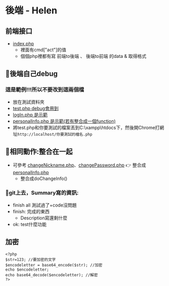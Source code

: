 # 後端 - Helen

## 前端接口
+ [index.php](https://github.com/ytchao0234/softwareEngineeringProject/blob/backEnd/index.php)
    + 裡面有cmd["act"]的值
    + 個個php裡都有寫 前端to後端 、 後端to前端 的data & 取得格式

## 💎後端自己debug
### 這是範例!!!所以不要改到這兩個檔
+ 放在測試資料夾
+ [test.php debug會用到](https://github.com/ytchao0234/softwareEngineeringProject/blob/backEnd/%E6%B8%AC%E8%A9%A6/test.php)
+ [logIn.php 是示範](https://github.com/ytchao0234/softwareEngineeringProject/blob/backEnd/%E6%B8%AC%E8%A9%A6/logIn.php)
+ [personalInfo.php 是示範(若有整合成一個function)]()
+ 將test.php和你要測試的檔案丟到C:\xampp\htdocs下，然後開Chrome打網址`http://localhost/你要測試的檔名.php`

## 💎相同動作:整合在一起
+ 可參考 [changeNickname.php](https://github.com/ytchao0234/softwareEngineeringProject/blob/backEnd/%E6%95%B4%E5%90%88%E5%9C%A8%E4%B8%80%E8%B5%B7%E4%BA%86/changeNickname.php)、[changePassword.php](https://github.com/ytchao0234/softwareEngineeringProject/blob/backEnd/%E6%95%B4%E5%90%88%E5%9C%A8%E4%B8%80%E8%B5%B7%E4%BA%86/changePassword.php) 👉 整合成[personalInfo.php](https://github.com/ytchao0234/softwareEngineeringProject/blob/backEnd/personalInfo.php)
    + 整合成doChangeInfo()

### 💎git上去，Summary寫的資訊:
+ finish all 測試過了+code沒問題
+ finish: 完成的東西
    - Description寫還剩什麼
+ ok: test什麼功能

## 加密
```
<?php
$str=123; //要加密的文字
$encodeletter = base64_encode($str); //加密
echo $encodeletter;
echo base64_decode($encodeletter); //解密
?>
```


